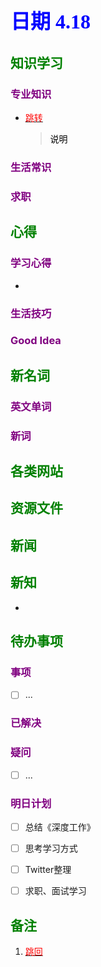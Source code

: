 ## <font color = blue face=楷体 size=6>日期 4.18 </font>

## <font color = green>知识学习 </font>
### <font color = purple>专业知识 </font>
+ <a id = "01-1">  [<font color = red>跳转</font>](#01-2)
   > <font color = o> 说明 </font>
### <font color = purple>生活常识 </font>

### <font color = purple>求职 </font>



## <font color = green>心得 </font>
### <font color = purple>学习心得 </font>
+ 
### <font color = purple>生活技巧 </font>

### <font color = purple>Good Idea </font>



## <font color = green>新名词 </font>
### <font color = purple>英文单词 </font>
### <font color = purple>新词 </font>



## <font color = green>各类网站 </font>


## <font color = green>资源文件 </font>


## <font color = green>新闻 </font>


## <font color = green>新知 </font>
+ 

## <font color = green>待办事项 </font>
### <font color = purple>事项 </font>
- [ ] ...
### <font color = purple>已解决 </font>
### <font color = purple>疑问 </font>
- [ ] ...
### <font color = purple>明日计划 </font>
- [ ] 总结《深度工作》
- [ ] 思考学习方式
- [ ] Twitter整理
- [ ] 求职、面试学习


## <font color = green>备注 </font>
  1. <a id ="01-2">[<font color = red>跳回</font>](#01-1)


<!--stackedit_data:
eyJoaXN0b3J5IjpbNzgzNjE2MDE0LC0zNDc5MzY1ODgsMTg0Mz
k5NTAyLDE2NTg4MzcwMDQsLTE4MzM3MDA4OTYsNjIzNTIyNDUy
LC0xOTMwOTYyOTYzXX0=
-->